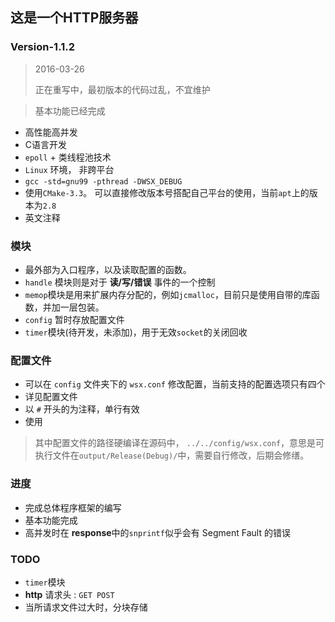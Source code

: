 ## 这是一个HTTP服务器

### Version-1.1.2

> 2016-03-26
> 
> 正在重写中，最初版本的代码过乱，不宜维护

> 基本功能已经完成

- 高性能高并发
- C语言开发
- `epoll` + 类线程池技术
- `Linux` 环境， 非跨平台
- `gcc -std=gnu99 -pthread -DWSX_DEBUG`
- 使用`CMake-3.3`。 可以直接修改版本号搭配自己平台的使用，当前`apt`上的版本为`2.8`
- 英文注释
### 模块
- 最外部为入口程序，以及读取配置的函数。
- `handle` 模块则是对于 **读/写/错误** 事件的一个控制
- `memop`模块是用来扩展内存分配的，例如`jcmalloc`，目前只是使用自带的库函数，并加一层包装。
- `config` 暂时存放配置文件
- `timer`模块(待开发，未添加)，用于无效`socket`的关闭回收
### 配置文件

- 可以在 `config` 文件夹下的 `wsx.conf` 修改配置，当前支持的配置选项只有四个
- 详见配置文件
- 以 `#` 开头的为注释，单行有效
- 使用

> 其中配置文件的路径硬编译在源码中， `../../config/wsx.conf`，意思是可执行文件在`output/Release(Debug)/`中，需要自行修改，后期会修缮。


### 进度
- 完成总体程序框架的编写
- 基本功能完成
- 高并发时在 **response**中的`snprintf`似乎会有 Segment Fault 的错误

### TODO
- `timer`模块
- **http** 请求头 : `GET POST`
- 当所请求文件过大时，分块存储